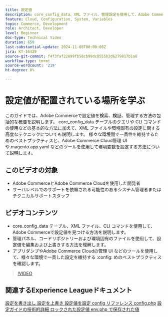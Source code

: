 ```yaml
---
title: 設定値
description: core_config_data、XML ファイル、管理設定を使用して、Adobe Commerceで設定値を検索、検証、管理する方法について説明します。
feature: Cloud, Configuration, System, Variables
topic: Commerce, Development
role: Architect, Developer
level: Beginner
doc-type: Technical Video
duration: 659
last-substantial-update: 2024-11-08T00:00:00Z
jira: KT-16429
source-git-commit: f4f3faf22899fb58cb99dc8555b2d6279817b1a8
workflow-type: tm+mt
source-wordcount: '219'
ht-degree: 0%

---
```



# 設定値が配置されている場所を学ぶ

このガイドでは、Adobe Commerceで設定値を検索、検証、管理する方法の包括的な概要を説明します。 core_config_data テーブルのクエリや CLI コマンドの使用などの基本的な方法に加えて、XML ファイルや環境固有の設定に関する高度なテクニックについても説明します。 様々な環境間で一貫性を維持するためのベストプラクティスと、Adobe Commerce Cloud管理 UI や.magento.app.yaml などのツールを使用して環境変数を設定する方法について説明します。

## このビデオの対象

- Adobe CommerceとAdobe Commerce Cloudを使用した開発者
- サーバレベルでのサポートを依頼される可能性のあるシステム管理者またはテクニカルサポートスタッフ

## ビデオコンテンツ

- core_config_data テーブル、XML ファイル、CLI コマンドを使用して、Adobe Commerceで設定値を見つける方法を説明します。
- 管理パネル、コードリポジトリーおよび環境固有のファイルを使用して、設定値を編集および上書きする方法を理解します。
- アプリダンプやAdobe Commerce Cloudの管理 UI などのツールを使用して、様々な環境で一貫した設定を維持する :config: めのベストプラクティスを確認します。

>[!VIDEO](https://video.tv.adobe.com/v/3436458/?learn=on)

## 関連するExperience Leagueドキュメント

[ 設定を書き出し ](https://experienceleague.adobe.com/en/docs/commerce-operations/configuration-guide/cli/configuration-management/export-configuration)
[ 設定を上書き ](https://experienceleague.adobe.com/en/docs/commerce-operations/configuration-guide/paths/override-config-settings)
[ 設定値を設定 ](https://experienceleague.adobe.com/en/docs/commerce-operations/configuration-guide/cli/configuration-management/set-configuration-values)
[config リファレンス config.php](https://experienceleague.adobe.com/en/docs/commerce-operations/configuration-guide/files/config-reference-configphp)
[ 設定ガイドの技術的詳細 ](https://experienceleague.adobe.com/en/docs/commerce-operations/configuration-guide/deployment/technical-details)
[ ロックされた設定値 ](https://experienceleague.adobe.com/en/docs/commerce-operations/configuration-guide/deployment/technical-details#:~:text=Configuration%20settings%20locked%20in%20the,php%20files)
[env.php で保存された値 ](https://experienceleague.adobe.com/en/docs/commerce-knowledge-base/kb/troubleshooting/miscellaneous/locked-fields-in-magento-admin#:~:text=Cause,php%20)
